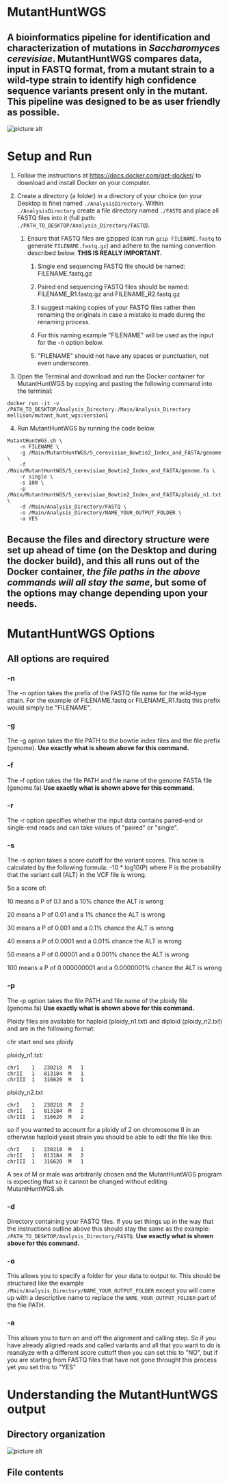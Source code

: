 # MutantHuntWGS


## A bioinformatics pipeline for identification and characterization of mutations in *Saccharomyces cerevisiae*. MutantHuntWGS compares data, input in FASTQ format, from a mutant strain to a wild-type strain to identify high confidence sequence variants present only in the mutant. This pipeline was designed to be as user friendly as possible.


![picture alt](https://github.com/mae92/MutantHuntWGS/blob/master/Figure_1_for_GitHub.jpg)


# Setup and Run

1. Follow the instructions at https://docs.docker.com/get-docker/ to download and install Docker on your computer.

2. Create a directory (a folder) in a directory of your choice (on your Desktop is fine) named `./AnalysisDirectory`. Within `./AnalysisDirectory` create a file directory named `./FASTQ` and place all FASTQ files into it (full path: `./PATH_TO_DESKTOP/Analysis_Directory/FASTQ`). 

    1. Ensure that FASTQ files are gzipped (can run `gzip FILENAME.fastq` to generate `FILENAME.fastq.gz`) and adhere to the naming convention described below. **THIS IS REALLY IMPORTANT.**
    
        1. Single end sequencing FASTQ file should be named: FILENAME.fastq.gz
        
        2. Paired end sequencing FASTQ files should be named: FILENAME_R1.fastq.gz and FILENAME_R2.fastq.gz
        
        3. I suggest making copies of your FASTQ files rather then renaming the originals in case a mistake is made during the renaming process.
        
        4. For this naming example "FILENAME" will be used as the input for the -n option below. 
        
        5. "FILENAME" should not have any spaces or punctuation, not even underscores.

3. Open the Terminal and download and run the Docker container for MutantHuntWGS by copying and pasting the following command into the terminal: 

```
docker run -it -v /PATH_TO_DESKTOP/Analysis_Directory:/Main/Analysis_Directory mellison/mutant_hunt_wgs:version1
```

4. Run MutantHuntWGS by running the code below.
```
MutantHuntWGS.sh \
    -n FILENAME \
    -g /Main/MutantHuntWGS/S_cerevisiae_Bowtie2_Index_and_FASTA/genome \
    -f /Main/MutantHuntWGS/S_cerevisiae_Bowtie2_Index_and_FASTA/genome.fa \
    -r single \
    -s 100 \
    -p /Main/MutantHuntWGS/S_cerevisiae_Bowtie2_Index_and_FASTA/ploidy_n1.txt \
    -d /Main/Analysis_Directory/FASTQ \
    -o /Main/Analysis_Directory/NAME_YOUR_OUTPUT_FOLDER \
    -a YES
```

## Because the files and directory structure were set up ahead of time (on the Desktop and during the docker build), and this all runs out of the Docker container, *the file paths in the above commands will all stay the same*, but some of the options may change depending upon your needs. 



# MutantHuntWGS Options

## All options are required

### -n 

The -n option takes the prefix of the FASTQ file name for the wild-type strain. For the example of FILENAME.fastq or FILENAME_R1.fastq this prefix would simply be "FILENAME".

### -g

The -g option takes the file PATH to the bowtie index files and the file prefix (genome). **Use exactly what is shown above for this command.**

### -f

The -f option takes the file PATH and file name of the genome FASTA file (genome.fa) **Use exactly what is shown above for this command.**

### -r

The -r option specifies whether the input data contains paired-end or single-end reads and can take values of "paired" or "single".

### -s

The -s option takes a score cutoff for the variant scores. This score is calculated by the following formula: -10 * log10(P) where P is the probability that the variant call (ALT) in the VCF file is wrong. 

So a score of:

10 means a P of 0.1 and a 10% chance the ALT is wrong

20 means a P of 0.01 and a 1% chance the ALT is wrong

30 means a P of 0.001 and a 0.1% chance the ALT is wrong

40 means a P of 0.0001 and a 0.01% chance the ALT is wrong

50 means a P of 0.00001 and a 0.001% chance the ALT is wrong

100 means a P of 0.000000001 and a 0.0000001% chance the ALT is wrong


### -p

The -p option takes the file PATH and file name of the ploidy file (genome.fa) **Use exactly what is shown above for this command.**

Ploidy files are available for haploid (ploidy_n1.txt) and diploid (ploidy_n2.txt) and are in the following format:

chr start   end sex ploidy

ploidy_n1.txt:
```
chrI	1	230218	M	1
chrII	1	813184	M	1
chrIII	1	316620	M	1
```
ploidy_n2.txt
```
chrI	1	230218	M	2
chrII	1	813184	M	2
chrIII	1	316620	M	2
```
so if you wanted to account for a ploidy of 2 on chromosome II in an otherwise haploid yeast strain you should be able to edit the file like this:
```
chrI	1	230218	M	1
chrII	1	813184	M	2
chrIII	1	316620	M	1
```
A sex of M or male was arbitrarily chosen and the MutantHuntWGS program is expecting that so it cannot be changed without editing MutantHuntWGS.sh.

### -d

Directory containing your FASTQ files. If you set things up in the way that the instructions outline above this should stay the same as the example: `/PATH_TO_DESKTOP/Analysis_Directory/FASTQ`. **Use exactly what is shown above for this command.**

### -o

This allows you to specify a folder for your data to output to. This should be structured like the example `/Main/Analysis_Directory/NAME_YOUR_OUTPUT_FOLDER` except you will come up with a descriptive name to replace the `NAME_YOUR_OUTPUT_FOLDER` part of the file PATH.

### -a

This allows you to turn on and off the alignment and calling step. So if you have already aligned reads and called variants and all that you want to do is reanalyze with a different score cuttoff then you can set this to "NO", but if you are starting from FASTQ files that have not gone throught this process yet you set this to "YES"



# Understanding the MutantHuntWGS output

## Directory organization

![picture alt](https://github.com/mae92/MutantHuntWGS/blob/master/Figure_1_for_GitHub.jpg)


## File contents

